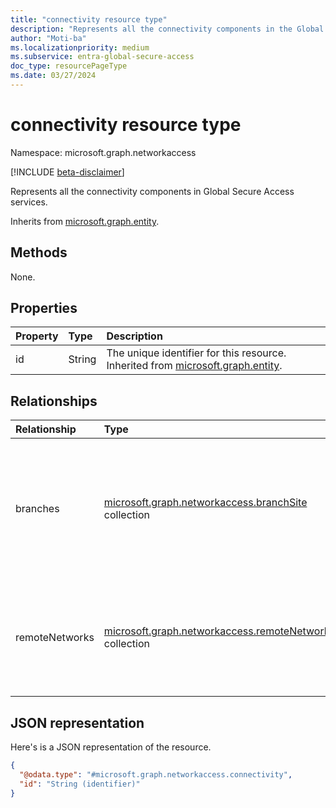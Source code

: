 ```yaml
---
title: "connectivity resource type"
description: "Represents all the connectivity components in the Global Secure Access services."
author: "Moti-ba"
ms.localizationpriority: medium
ms.subservice: entra-global-secure-access
doc_type: resourcePageType
ms.date: 03/27/2024
---
```


# connectivity resource type

Namespace: microsoft.graph.networkaccess

[!INCLUDE [beta-disclaimer](../../includes/beta-disclaimer.md)]

Represents all the connectivity components in Global Secure Access services.

Inherits from [microsoft.graph.entity](../resources/entity.md).

## Methods
None.

## Properties
|Property|Type|Description|
|:---|:---|:---|
|id|String|The unique identifier for this resource. Inherited from [microsoft.graph.entity](../resources/entity.md).|

## Relationships
|Relationship|Type|Description|
|:---|:---|:---|
|branches|[microsoft.graph.networkaccess.branchSite](../resources/networkaccess-branchsite.md) collection|The locations for connectivity. **DEPRECATED AND TO BE RETIRED SOON. Use the remoteNetwork relationship and its associated APIs instead.**|
|remoteNetworks|[microsoft.graph.networkaccess.remoteNetwork](../resources/networkaccess-remotenetwork.md) collection|The locations, such as branches, that are connected to Global Secure Access services through an IPsec tunnel.|

## JSON representation
Here's is a JSON representation of the resource.
<!-- {
  "blockType": "resource",
  "keyProperty": "id",
  "@odata.type": "microsoft.graph.networkaccess.connectivity",
  "baseType": "microsoft.graph.entity",
  "openType": false
}
-->
``` json
{
  "@odata.type": "#microsoft.graph.networkaccess.connectivity",
  "id": "String (identifier)"  
}
```

